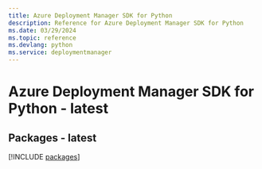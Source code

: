 ```yaml
---
title: Azure Deployment Manager SDK for Python
description: Reference for Azure Deployment Manager SDK for Python
ms.date: 03/29/2024
ms.topic: reference
ms.devlang: python
ms.service: deploymentmanager
---
```

# Azure Deployment Manager SDK for Python - latest
## Packages - latest
[!INCLUDE [packages](deployment-manager-index.md)]